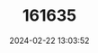 ---
title: "161635"
category: "Deania quadrispinosa"
draft: false
date: 2024-02-22 13:03:52
languages:
  French: ["Squale-savate à Long Nez"]
  Spanish; Castilian: ["Tollo Trompalarga"]
  English: ["Longsnout Dogfish"]
---